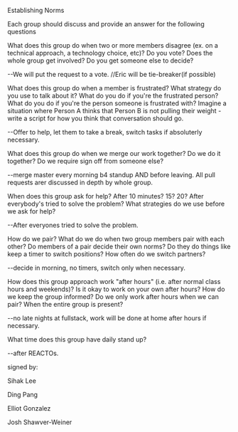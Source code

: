 Establishing Norms

Each group should discuss and provide an answer for the following questions

What does this group do when two or more members disagree (ex. on a technical approach, a technology choice, etc)?
Do you vote? Does the whole group get involved? Do you get someone else to decide?

--We will put the request to a vote. //Eric will be tie-breaker(if possible)

What does this group do when a member is frustrated?
What strategy do you use to talk about it? What do you do if you're the frustrated person? What do you do if you're the person someone is frustrated with? Imagine a situation where Person A thinks that Person B is not pulling their weight - write a script for how you think that conversation should go.

--Offer to help, let them to take a break, switch tasks if absoluterly necessary.

What does this group do when we merge our work together?
Do we do it together? Do we require sign off from someone else?

--merge master every morning b4 standup AND before leaving. All pull requests arer discussed in depth by whole group.

When does this group ask for help?
After 10 minutes? 15? 20? After everybody's tried to solve the problem? What strategies do we use before we ask for help?

--After everyones tried to solve the problem.

How do we pair? What do we do when two group members pair with each other?
Do members of a pair decide their own norms? Do they do things like keep a timer to switch positions? How often do we switch partners?

--decide in morning, no timers, switch only when necessary.

How does this group approach work "after hours" (i.e. after normal class hours and weekends)?
Is it okay to work on your own after hours? How do we keep the group informed? Do we only work after hours when we can pair? When the entire group is present?

--no late nights at fullstack, work will be done at home after hours if necessary.

What time does this group have daily stand up?

--after REACTOs.

signed by:

Sihak Lee

Ding Pang

Elliot Gonzalez

Josh Shawver-Weiner
